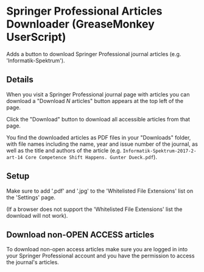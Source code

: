 # Springer Professional Articles Downloader (GreaseMonkey UserScript)


Adds a button to download Springer Professional journal articles (e.g. 'Informatik-Spektrum').

## Details

When you visit a Springer Professional journal page with articles you can download a "Download _N_ articles" button appears at the top left of the page. 

Click the "Download" button to download all accessible articles from that page. 

You find the downloaded articles as PDF files in your "Downloads" folder, with file names including the name, year and issue number of the journal, as well as the title and authors of the article (e.g. `Informatik-Spektrum-2017-2-art-14 Core Competence Shift Happens. Gunter Dueck.pdf`).

## Setup

Make sure to add '.pdf' and '.jpg' to the 'Whitelisted File Extensions' list on the 'Settings' page. 

(If a browser does not support the 'Whitelisted File Extensions' list the download will not work).

## Download non-OPEN ACCESS articles

To download non-open access articles make sure you are logged in into your Springer Professional account and you have the permission to access the journal's articles. 



